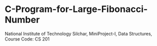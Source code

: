 # C-Program-for-Large-Fibonacci-Number
National Institute of Technology Silchar, 
MiniProject-I, 
Data Structures, 
Course Code: CS 201
